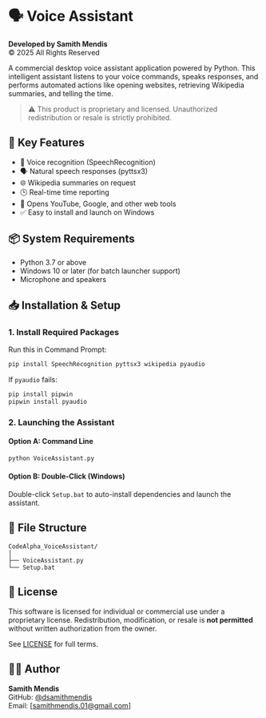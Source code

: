 # 🗣️ Voice Assistant

**Developed by Samith Mendis**  
© 2025 All Rights Reserved

A commercial desktop voice assistant application powered by Python. This intelligent assistant listens to your voice commands, speaks responses, and performs automated actions like opening websites, retrieving Wikipedia summaries, and telling the time.

> ⚠️ This product is proprietary and licensed. Unauthorized redistribution or resale is strictly prohibited.

## 💼 Key Features

- 🎤 Voice recognition (SpeechRecognition)
- 🗣️ Natural speech responses (pyttsx3)
- 🌐 Wikipedia summaries on request
- 🕒 Real-time time reporting
- 🔗 Opens YouTube, Google, and other web tools
- ✅ Easy to install and launch on Windows

## 📦 System Requirements

- Python 3.7 or above
- Windows 10 or later (for batch launcher support)
- Microphone and speakers

## 📥 Installation & Setup

### 1. Install Required Packages

Run this in Command Prompt:

```bash
pip install SpeechRecognition pyttsx3 wikipedia pyaudio
```

If `pyaudio` fails:

```bash
pip install pipwin
pipwin install pyaudio
```

### 2. Launching the Assistant

#### Option A: Command Line

```bash
python VoiceAssistant.py
```

#### Option B: Double-Click (Windows)

Double-click `Setup.bat` to auto-install dependencies and launch the assistant.

## 📁 File Structure

```
CodeAlpha_VoiceAssistant/
│
├── VoiceAssistant.py
└── Setup.bat

```

## 📜 License

This software is licensed for individual or commercial use under a proprietary license. Redistribution, modification, or resale is **not permitted** without written authorization from the owner.

See [LICENSE](LICENSE) for full terms.

## 👨‍💻 Author

**Samith Mendis**  
GitHub: [@dsamithmendis](https://github.com/dsamithmendis)  
Email: [samithmendis.01@gmail.com]
